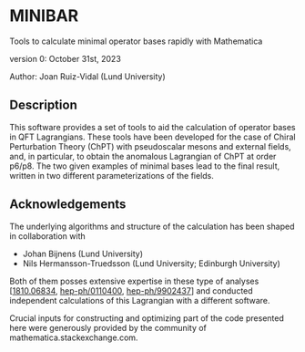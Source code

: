 # MINIBAR

Tools to calculate minimal operator bases rapidly with Mathematica

version 0: October 31st, 2023

Author: Joan Ruiz-Vidal (Lund University)

## Description

This software provides a set of tools to aid the calculation of operator bases in QFT Lagrangians.
These tools have been developed for the case of Chiral Perturbation Theory (ChPT) with pseudoscalar mesons and external fields, and, in particular, to obtain the anomalous Lagrangian of ChPT at order p6/p8. The two given examples of minimal bases lead to the final result, written in two different parameterizations of the fields.


## Acknowledgements

The underlying algorithms and structure of the calculation has been shaped in collaboration with 
 - Johan Bijnens (Lund University)
 - Nils Hermansson-Truedsson (Lund University; Edinburgh University) 

Both of them posses extensive expertise in these type of analyses [[1810.06834](https://arxiv.org/abs/1810.06834), [hep-ph/0110400](https://arxiv.org/abs/hep-ph/0110400), [hep-ph/9902437](https://arxiv.org/abs/hep-ph/9902437)] and conducted independent calculations of this Lagrangian with a different software.

Crucial inputs for constructing and optimizing part of the code presented here were generously provided by the community of mathematica.stackexchange.com.


